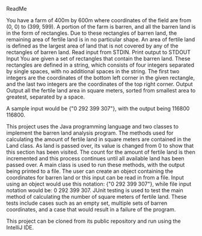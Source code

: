 ReadMe

You have a farm of 400m by 600m where coordinates of the field are from (0, 0) to (399, 599). 
A portion of the farm is barren, and all the barren land is in the form of rectangles. 
Due to these rectangles of barren land, the remaining area of fertile land is in no particular shape. 
An area of fertile land is defined as the largest area of land that is not covered by any of the rectangles 
of barren land. 
Read input from STDIN. Print output to STDOUT 
Input 
You are given a set of rectangles that contain the barren land. These rectangles are defined in a string, 
which consists of four integers separated by single spaces, with no additional spaces in the string. The first 
two integers are the coordinates of the bottom left corner in the given rectangle, and the last two integers 
are the coordinates of the top right corner. 
Output 
Output all the fertile land area in square meters, sorted from smallest area to greatest, separated by a space. 

A sample input would be {"0 292 399 307"}, with the output being 116800 116800.

This project uses the Java programming language and two classes to implement the barren land analysis program. The
methods used for calculating the amount of fertile land in square meters are contained in the Land class. As land is 
passed over, its value is changed from 0 to show that this section has been visited. The count for the amount of fertile 
land is then incremented and this process continues until all available land has been passed over. A main class is used to run 
these methods, with the output being printed to a file. The user can create an object containing the coordinates for 
barren land or this input can be read in from a file. Input using an object would use this notation: {"0 292 399 307"}, 
while file input notation would be: 0 292 399 307. JUnit testing is used to test the main method of calculating the number 
of square meters of fertile land. These tests include cases such as an empty set, multiple sets of barren coordinates, 
and a case that would result in a failure of the program.

This project can be cloned from its public repository and run using the IntelliJ IDE.
